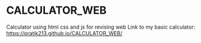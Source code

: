 # CALCULATOR_WEB
Calculator using html css and js for revising web
Link to my basic calculator: https://pratik213.github.io/CALCULATOR_WEB/
